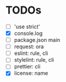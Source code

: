 # TODOs

- [ ] 'use strict'
- [x] console.log
- [ ] package.json main
- [ ] request: ora
- [ ] eslint: rule, cli
- [ ] stylelint: rule, cli
- [ ] prettier: cli
- [x] license: name
